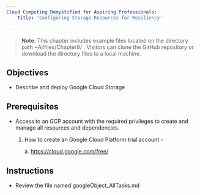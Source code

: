 ```yaml
---
Cloud Computing Demystified for Aspiring Professionals:
    Title: 'Configuring Storage Resources for Resiliency'

---
```


>**Note**: This chapter includes example files located on the directory path ~Allfiles/Chapter9/ . Visitors can clone the GitHub repository or download the directory files to a local machine.

## Objectives

-  Describe and deploy Google Cloud Storage


## Prerequisites

- Access to an GCP account with the required privileges to create and manage all resources and dependencies.

    1. How to create an Google Cloud Platform trial account -

	    a. https://cloud.google.com/free/

## Instructions
- Review the file named googleObject_AllTasks.md

